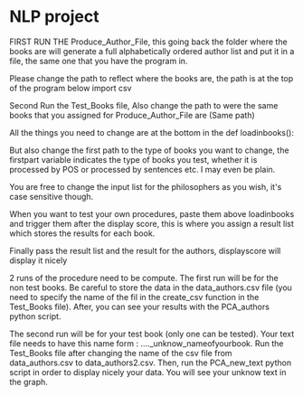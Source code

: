 # NLP project

FIRST RUN THE Produce_Author_File, this going back the folder where the books are will generate a full alphabetically ordered author list and put it in a file, the same one that you have the program in.

Please change the path to reflect where the books are, the path is at the top of the program below import csv

Second Run the Test_Books file, Also change the path to were the same books that you assigned for Produce_Author_File are (Same path)

All the things you need to change are at the bottom in the def loadinbooks():

But also change the first path to the type of books you want to change, the firstpart variable indicates the type of books you test, whether it is processed by POS or processed by sentences etc. I may even be plain.

You are free to change the input list for the philosophers as you wish, it's case sensitive though.

When you want to test your own procedures, paste them above loadinbooks and trigger them after the display score, this is where you assign a result list which stores the results for each book.

Finally pass the result list and the result for the authors, displayscore will display it nicely

2 runs of the procedure need to be compute. The first run will be for the non test books. Be careful to store the data in the data_authors.csv file (you need to specify the name of the fil in the create_csv function in the Test_Books file). 
After, you can see your results with the PCA_authors python script. 

The second run will be for your test book (only one can be tested). Your text file needs to have this name form : ...._unknow_nameofyourbook.
Run the Test_Books file after changing the name of the csv file from data_authors.csv to data_authors2.csv. 
Then, run the PCA_new_text python script in order to display nicely your data. You will see your unknow text in the graph. 
